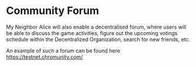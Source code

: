# Community Forum

My Neighbor Alice will also enable a decentralised forum, where users will be able to discuss the game activities, figure out the upcoming votings schedule within the Decentralized Organization, search for new friends, etc.

An example of such a forum can be found here https://testnet.chromunity.com/
